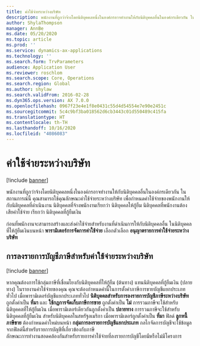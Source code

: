 ```yaml
---
title: ค่าใช้จ่ายระหว่างบริษัท
description: พนักงานที่ถูกว่าจ้างโดยนิติบุคคลหนึ่งในองค์กรอาจทำงานให้กับนิติบุคคลอื่นในองค์กรเดียวกัน ในสถานการณ์นี้ คุณสามารถใช้คุณลักษณะค่าใช้จ่ายระหว่างบริษัท เพื่อกำหนดค่าใช้จ่ายของพนักงานให้กับนิติบุคคลที่ดำเนินงาน
author: ShylaThompson
manager: AnnBe
ms.date: 05/20/2020
ms.topic: article
ms.prod: ''
ms.service: dynamics-ax-applications
ms.technology: ''
ms.search.form: TrvParameters
audience: Application User
ms.reviewer: roschlom
ms.search.scope: Core, Operations
ms.search.region: Global
ms.author: shylaw
ms.search.validFrom: 2016-02-28
ms.dyn365.ops.version: AX 7.0.0
ms.openlocfilehash: 0967f23e4e1f8e0431c55d4d54554e7e90e2451c
ms.sourcegitcommit: 5c4c9bf3ba018562d6cb3443c01d550489c415fa
ms.translationtype: HT
ms.contentlocale: th-TH
ms.lasthandoff: 10/16/2020
ms.locfileid: "4086083"
---
```

# <a name="intercompany-expenses"></a>ค่าใช้จ่ายระหว่างบริษัท

[!include [banner](../includes/banner.md)]

พนักงานที่ถูกว่าจ้างโดยนิติบุคคลหนึ่งในองค์กรอาจทำงานให้กับนิติบุคคลอื่นในองค์กรเดียวกัน ในสถานการณ์นี้ คุณสามารถใช้คุณลักษณะค่าใช้จ่ายระหว่างบริษัท เพื่อกำหนดค่าใช้จ่ายของพนักงานให้กับนิติบุคคลที่ดำเนินงาน นิติบุคคลที่จ้างพนักงานเรียกว่า นิติบุคคลให้กู้ยืม นิติบุคคลที่พนักงานต้องเสียค่าใช้จ่าย เรียกว่า นิติบุคคลที่กู้ยืมเงิน 

ก่อนที่พนักงานจะสามารถสร้างและส่งค่าใช้จ่ายสำหรับงานที่ดำเนินการให้กับนิติบุคคลอื่น ในนิติบุคคลที่ให้กู้ยืมเงินบนหน้า **พารามิเตอร์การจัดการค่าใช้จ่าย** เลือกตัวเลือก **อนุญาตรายการค่าใช้จ่ายระหว่างบริษัท** 

## <a name="tax-posting-for-intercompany-expenses"></a>การลงรายการบัญชีภาษีสำหรับค่าใช้จ่ายระหว่างบริษัท

[!include [banner](../includes/banner.md)]

หากคุณต้องการใช้กลุ่มภาษีที่เชื่อมโยงกับนิติบุคคลที่ให้กู้ยืม (ต้นทาง) แทนนิติบุคคลที่กู้ยืมเงิน (ปลายทาง) ในรายงานค่าใช้จ่ายของคุณ คุณจะต้องกำหนดค่านี้ในการตั้งค่าภาษีการขายบัญชีแยกประเภททั่วไป เมื่อพารามิเตอร์บัญชีแยกประเภททั่วไป **นิติบุคคลสำหรับการลงรายการบัญชีภาษีระหว่างบริษัท** ถูกตั้งค่าเป็น **ที่มา** และ **ใช้กฎการจัดเก็บภาษีการขาย** ถูกตั้งค่าเป็น **ไม่** การรวมภาษีจะใช้สำหรับนิติบุคคลที่ให้กู้ยืมเงิน เมื่อพารามิเตอร์เดียวกันถูกตั้งค่าเป็น **ปลายทาง** การรวมภาษีจะใช้สำหรับนิติบุคคลที่กู้ยืมเงิน สำหรับนิติบุคคลในสหรัฐอเมริกา เมื่อพารามิเตอร์ถูกตั้งค่าเป็น **ที่มา** ฟิลด์ **ลูกหนี้ภาษีขาย** ต้องกำหนดค่าใหม่บนหน้า **กลุ่มการลงรายการบัญชีแยกประเภท** กลไกจัดการบัญชีจะใช้ข้อมูลจากฟิลด์นี้สำหรับรายการบัญชีที่เกี่ยวข้องกับภาษี   
ลักษณะการทำงานสอดคล้องกันสำหรับรายการค่าใช้จ่ายที่ลงรายการบัญชีโดยมีหรือไม่มีโครงการ  
